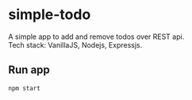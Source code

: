 # simple-todo

A simple app to add and remove todos over REST api.<br>
Tech stack: VanillaJS, Nodejs, Expressjs.

## Run app
`npm start`
